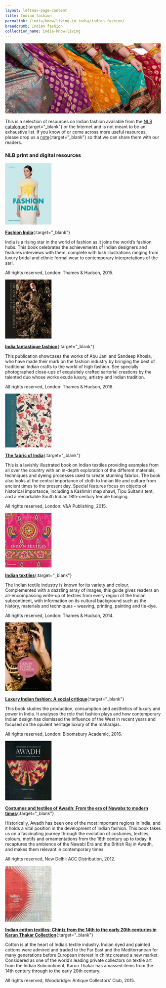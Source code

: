 ```yaml
---
layout: leftnav-page-content
title: Indian fashion
permalink: /india/know/living-in-india/indian-fashion/
breadcrumb: Indian fashion
collection_name: india-know-living
---
```


<img src="\images\india-living\indian-fashion.jpg" alt="indian-fashion" style="width:800px;" />

This is a selection of resources on Indian fashion available from the [NLB catalogue](http://catalogue.nlb.gov.sg/){:target="_blank"} or the Internet and is not meant to be an exhaustive list. If you know of or come across more useful resources, please drop us a [note](mailto:ref@nlb.gov.sg){:target="_blank"} so that we can share them with our readers.

### **NLB print and digital resources**

<img src="/images/book-covers/Fashion-India.jpg" style="width:150px;" />

[**Fashion India**](http://eservice.nlb.gov.sg/item_holding.aspx?bid=202123577){:target="_blank"}

India is a rising star in the world of fashion as it joins the world’s fashion hubs. This book celebrates the achievements of Indian designers and features interviews with them, complete with lush illustrations ranging from luxury bridal and ethnic formal wear to contemporary interpretations of the sari.

All rights reserved, London: Thames & Hudson, 2015.

<img src="/images/book-covers/India-fantastique-fashion.jpg" style="width:150px;" />

[**India fantastique fashion**](http://eservice.nlb.gov.sg/item_holding.aspx?bid=202670516){:target="_blank"}

This publication showcases the works of Abu Jani and Sandeep Khosla, who have made their mark on the fashion industry by bringing the best of traditional Indian crafts to the world of high fashion. See specially photographed close-ups of exquisitely crafted sartorial creations by the talented duo whose works exude luxury, artistry and Indian tradition.

All rights reserved, London: Thames & Hudson, 2016.

<img src="/images/book-covers/The-fabric-of-India.jpg" style="width:150px;" />

[**The fabric of India**](http://eservice.nlb.gov.sg/item_holding.aspx?bid=202718848){:target="_blank"}

This is a lavishly illustrated book on Indian textiles providing examples from all over the country with an in-depth exploration of the different materials, techniques and dyeing processes used to create stunning fabrics. The book also looks at the central importance of cloth to Indian life and culture from ancient times to the present day. Special features focus on objects of historical importance, including a Kashmiri map shawl, Tipu Sultan’s tent, and a remarkable South Indian 18th-century temple hanging.

All rights reserved, London: V&A Publishing, 2015.

<img src="/images/book-covers/Indian-textiles.jpg" style="width:150px;" />

[**Indian textiles**](http://eservice.nlb.gov.sg/item_holding.aspx?bid=200605057){:target="_blank"}

The Indian textile industry is known for its variety and colour. Complemented with a dazzling array of images, this guide gives readers an all-encompassing write-up of textiles from every region of the Indian subcontinent, with information on its cultural background such as the history, materials and techniques – weaving, printing, painting and tie-dye.

All rights reserved, London: Thames & Hudson, 2014.

<img src="/images/book-covers/Luxury-Indian-fashion-A-social-critique.jpg" style="width:150px;" />

[**Luxury Indian fashion: A social critique**](http://eservice.nlb.gov.sg/item_holding.aspx?bid=202668985){:target="_blank"}

This book studies the production, consumption and aesthetics of luxury and power in India. It analyses the role that fashion plays and how contemporary Indian design has dismissed the influence of the West in recent years and focused on the opulent heritage luxury of the maharajas.

All rights reserved, London: Bloomsbury Academic, 2016.

<img src="/images/book-covers/Costumes-and-textiles-of-Awadh-From-the-era-of-Nawabs-to-modern-times.jpg" style="width:150px;" />

[**Costumes and textiles of Awadh: From the era of Nawabs to modern times**](http://eservice.nlb.gov.sg/item_holding.aspx?bid=200182845){:target="_blank"}

Historically, Awadh has been one of the most important regions in India, and it holds a vital position in the development of Indian fashion. This book takes us on a fascinating journey through the evolution of costumes, textiles, colours, motifs and ornamentations from the 18th century up to today. It recaptures the ambience of the Nawabi Era and the British Raj in Awadh, and makes them relevant in contemporary times.

All rights reserved, New Delhi: ACC Distribution, 2012.

<img src="/images/book-covers/Indian-cotton-textiles-Chintz-from-the-14th-to-the-early-20th-centuries-in-Karun-Thakar-Collection.jpg" style="width:150px;" />

[**Indian cotton textiles: Chintz from the 14th to the early 20th centuries in Karun Thakar Collection**](http://eservice.nlb.gov.sg/item_holding.aspx?bid=202936257){:target="_blank"}

Cotton is at the heart of India’s textile industry. Indian dyed and painted cottons were admired and traded to the Far East and the Mediterranean for many generations before European interest in chintz created a new market. Considered as one of the world’s leading private collectors on textile art from the Indian Subcontinent, Karun Thakar has amassed items from the 14th century through to the early 20th century.

All rights reserved, Woodbridge: Antique Collectors’ Club, 2015.